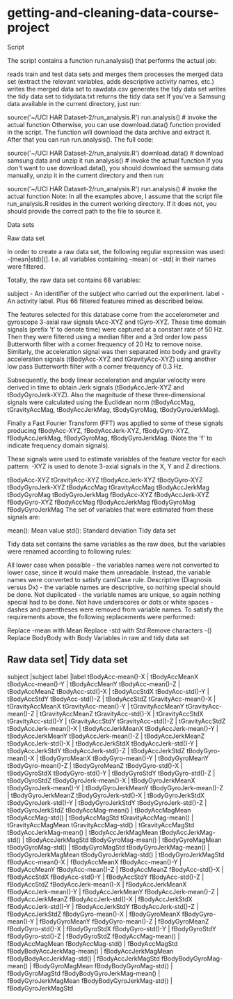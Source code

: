 getting-and-cleaning-data-course-project
========================================
Script

The script contains a function run.analysis() that performs the actual job:

reads train and test data sets and merges them
processes the merged data set (extract the relevant variables, adds descriptive activity names, etc.)
writes the merged data set to rawdata.csv
generates the tidy data set
writes the tidy data set to tidydata.txt
returns the tidy data set
If you've a Samsung data available in the current directory, just run:

source('~/UCI HAR Dataset-2/run_analysis.R')
run.analysis() # invoke the actual function
Otherwise, you can use download.data() function provided in the script. The function will download the data archive and extract it. After that you can run run.analysis(). The full code:

source('~/UCI HAR Dataset-2/run_analysis.R')
download.data() # download samsung data and unzip it
run.analysis() # invoke the actual function
If you don't want to use download.data(), you should download the samsung data manually, unzip it in the current directory and then run:

source('~/UCI HAR Dataset-2/run_analysis.R')
run.analysis() # invoke the actual function
Note: In all the examples above, I assume that the script file run_analysis.R resides in the current working directory. If it does not, you should provide the correct path to the file to source it.

Data sets

Raw data set

In order to create a raw data set, the following regular expression was used: -(mean|std)[(]. I.e. all variables containing -mean( or -std( in their names were filtered.

Totally, the raw data set contains 68 variables:

subject - An identifier of the subject who carried out the experiment.
label - An activity label.
Plus 66 filtered features mined as described below.

The features selected for this database come from the accelerometer and gyroscope 3-axial raw signals tAcc-XYZ and tGyro-XYZ. These time domain signals (prefix 't' to denote time) were captured at a constant rate of 50 Hz. Then they were filtered using a median filter and a 3rd order low pass Butterworth filter with a corner frequency of 20 Hz to remove noise. Similarly, the acceleration signal was then separated into body and gravity acceleration signals (tBodyAcc-XYZ and tGravityAcc-XYZ) using another low pass Butterworth filter with a corner frequency of 0.3 Hz.

Subsequently, the body linear acceleration and angular velocity were derived in time to obtain Jerk signals (tBodyAccJerk-XYZ and tBodyGyroJerk-XYZ). Also the magnitude of these three-dimensional signals were calculated using the Euclidean norm (tBodyAccMag, tGravityAccMag, tBodyAccJerkMag, tBodyGyroMag, tBodyGyroJerkMag).

Finally a Fast Fourier Transform (FFT) was applied to some of these signals producing fBodyAcc-XYZ, fBodyAccJerk-XYZ, fBodyGyro-XYZ, fBodyAccJerkMag, fBodyGyroMag, fBodyGyroJerkMag. (Note the 'f' to indicate frequency domain signals).

These signals were used to estimate variables of the feature vector for each pattern:
-XYZ is used to denote 3-axial signals in the X, Y and Z directions.

tBodyAcc-XYZ
tGravityAcc-XYZ
tBodyAccJerk-XYZ
tBodyGyro-XYZ
tBodyGyroJerk-XYZ
tBodyAccMag
tGravityAccMag
tBodyAccJerkMag
tBodyGyroMag
tBodyGyroJerkMag
fBodyAcc-XYZ
fBodyAccJerk-XYZ
fBodyGyro-XYZ
fBodyAccMag
fBodyAccJerkMag
fBodyGyroMag
fBodyGyroJerkMag
The set of variables that were estimated from these signals are:

mean(): Mean value
std(): Standard deviation
Tidy data set

Tidy data set contains the same variables as the raw does, but the variables were renamed according to following rules:

All lower case when possible - the variables names were not converted to lower case, since it would make them unreadable. Instead, the variable names were converted to satisfy camlCase rule.
Descriptive (Diagnosis versus Dx) - the variable names are descriptive, so nothing special should be done.
Not duplicated - the variable names are unique, so again nothing special had to be done.
Not have underscores or dots or white spaces - dashes and parentheses were removed from variable names.
To satisfy the requirements above, the following replacements were performed:

Replace -mean with Mean
Replace -std with Std
Remove characters -()
Replace BodyBody with Body
Variables in raw and tidy data set

Raw data set|	Tidy data set
----------------------------
subject	|subject
label	|label
tBodyAcc-mean()-X |	tBodyAccMeanX
tBodyAcc-mean()-Y |	tBodyAccMeanY
tBodyAcc-mean()-Z	| tBodyAccMeanZ
tBodyAcc-std()-X	| tBodyAccStdX
tBodyAcc-std()-Y	| tBodyAccStdY
tBodyAcc-std()-Z	| tBodyAccStdZ
tGravityAcc-mean()-X	| tGravityAccMeanX
tGravityAcc-mean()-Y	| tGravityAccMeanY
tGravityAcc-mean()-Z	| tGravityAccMeanZ
tGravityAcc-std()-X	| tGravityAccStdX
tGravityAcc-std()-Y	| tGravityAccStdY
tGravityAcc-std()-Z	| tGravityAccStdZ
tBodyAccJerk-mean()-X	| tBodyAccJerkMeanX
tBodyAccJerk-mean()-Y	| tBodyAccJerkMeanY
tBodyAccJerk-mean()-Z	| tBodyAccJerkMeanZ
tBodyAccJerk-std()-X	| tBodyAccJerkStdX
tBodyAccJerk-std()-Y	| tBodyAccJerkStdY
tBodyAccJerk-std()-Z	| tBodyAccJerkStdZ
tBodyGyro-mean()-X	| tBodyGyroMeanX
tBodyGyro-mean()-Y	| tBodyGyroMeanY
tBodyGyro-mean()-Z	| tBodyGyroMeanZ
tBodyGyro-std()-X	| tBodyGyroStdX
tBodyGyro-std()-Y	| tBodyGyroStdY
tBodyGyro-std()-Z	| tBodyGyroStdZ
tBodyGyroJerk-mean()-X	| tBodyGyroJerkMeanX
tBodyGyroJerk-mean()-Y	| tBodyGyroJerkMeanY
tBodyGyroJerk-mean()-Z	| tBodyGyroJerkMeanZ
tBodyGyroJerk-std()-X	| tBodyGyroJerkStdX
tBodyGyroJerk-std()-Y	| tBodyGyroJerkStdY
tBodyGyroJerk-std()-Z	| tBodyGyroJerkStdZ
tBodyAccMag-mean()	| tBodyAccMagMean
tBodyAccMag-std()	| tBodyAccMagStd
tGravityAccMag-mean()	| tGravityAccMagMean
tGravityAccMag-std()	| tGravityAccMagStd
tBodyAccJerkMag-mean()	| tBodyAccJerkMagMean
tBodyAccJerkMag-std()	| tBodyAccJerkMagStd
tBodyGyroMag-mean()	| tBodyGyroMagMean
tBodyGyroMag-std()	| tBodyGyroMagStd
tBodyGyroJerkMag-mean()	| tBodyGyroJerkMagMean
tBodyGyroJerkMag-std()	| tBodyGyroJerkMagStd
fBodyAcc-mean()-X	| fBodyAccMeanX
fBodyAcc-mean()-Y	| fBodyAccMeanY
fBodyAcc-mean()-Z	| fBodyAccMeanZ
fBodyAcc-std()-X	| fBodyAccStdX
fBodyAcc-std()-Y	| fBodyAccStdY
fBodyAcc-std()-Z	| fBodyAccStdZ
fBodyAccJerk-mean()-X	| fBodyAccJerkMeanX
fBodyAccJerk-mean()-Y	| fBodyAccJerkMeanY
fBodyAccJerk-mean()-Z	| fBodyAccJerkMeanZ
fBodyAccJerk-std()-X	| fBodyAccJerkStdX
fBodyAccJerk-std()-Y	| fBodyAccJerkStdY
fBodyAccJerk-std()-Z	| fBodyAccJerkStdZ
fBodyGyro-mean()-X	| fBodyGyroMeanX
fBodyGyro-mean()-Y	| fBodyGyroMeanY
fBodyGyro-mean()-Z	| fBodyGyroMeanZ
fBodyGyro-std()-X	| fBodyGyroStdX
fBodyGyro-std()-Y	| fBodyGyroStdY
fBodyGyro-std()-Z	| fBodyGyroStdZ
fBodyAccMag-mean()	| fBodyAccMagMean
fBodyAccMag-std()	| fBodyAccMagStd
fBodyBodyAccJerkMag-mean()	| fBodyAccJerkMagMean
fBodyBodyAccJerkMag-std()	| fBodyAccJerkMagStd
fBodyBodyGyroMag-mean()	| fBodyGyroMagMean
fBodyBodyGyroMag-std()	| fBodyGyroMagStd
fBodyBodyGyroJerkMag-mean()	| fBodyGyroJerkMagMean
fBodyBodyGyroJerkMag-std()	| fBodyGyroJerkMagStd
